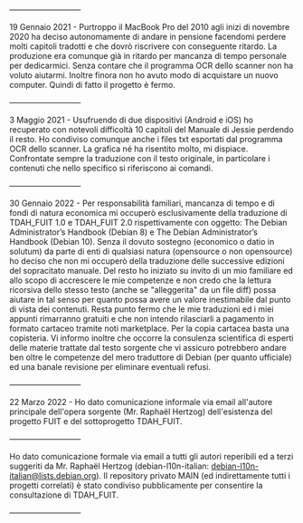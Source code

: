 —————————

19 Gennaio 2021 - Purtroppo il MacBook Pro del 2010 agli inizi di novembre 2020 ha deciso autonomamente di andare in pensione facendomi perdere molti capitoli tradotti e che dovrò riscrivere con conseguente ritardo. La produzione era comunque già in ritardo per mancanza di tempo personale per dedicarmici. Senza contare che il programma OCR dello scanner non ha voluto aiutarmi. Inoltre finora non ho avuto modo di acquistare un nuovo computer. Quindi di fatto il progetto è fermo.

—————————

3 Maggio 2021 - Usufruendo di due dispositivi (Android e iOS) ho recuperato con notevoli difficoltà 10 capitoli del Manuale di Jessie perdendo il resto. Ho condiviso comunque anche i files txt esportati dal programma OCR dello scanner. La grafica né ha risentito molto, mi dispiace. Confrontate sempre la traduzione con il testo originale, in particolare i contenuti che nello specifico si riferiscono ai comandi.

—————————

30 Gennaio 2022 - Per responsabilità familiari, mancanza di tempo e di fondi di natura economica mi occuperò esclusivamente della traduzione di TDAH_FUIT 1.0 e TDAH_FUIT 2.0 rispettivamente con oggetto: The Debian Administrator’s Handbook (Debian 8) e The Debian Administrator’s Handbook (Debian 10). Senza il dovuto sostegno (economico o datio in solutum) da parte di enti di qualsiasi natura (opensource o non opensource) ho deciso che non mi occuperò della traduzione delle successive edizioni del sopracitato manuale. Del resto ho iniziato su invito di un mio familiare ed allo scopo di accrescere le mie competenze e non credo che la lettura ricorsiva dello stesso testo (anche se "alleggerita" da un file diff) possa aiutare in tal senso per quanto possa avere un valore inestimabile dal punto di vista dei contenuti. Resta punto fermo che le mie traduzioni ed i miei appunti rimarranno gratuiti e che non intendo rilasciarli a pagamento in formato cartaceo tramite noti marketplace. Per la copia cartacea basta una copisteria. Vi informo inoltre che occorre la consulenza scientifica di esperti delle materie trattate dal testo sorgente che vi assicuro potrebbero andare ben oltre le competenze del mero traduttore di Debian (per quanto ufficiale) ed una banale revisione per eliminare eventuali refusi.

—————————

22 Marzo 2022 - Ho dato comunicazione informale via email all'autore principale dell'opera sorgente (Mr. Raphaël Hertzog) dell'esistenza del progetto FUIT e del sottoprogetto TDAH_FUIT. 

—————————

Ho dato comunicazione formale via email a tutti gli autori reperibili ed a terzi suggeriti da Mr. Raphaël Hertzog (debian-l10n-italian:  debian-l10n-italian@lists.debian.org). Il repository privato MAIN (ed indirettamente tutti i progetti correlati) è stato condiviso pubblicamente per consentire la consultazione di TDAH_FUIT. 

—————————
